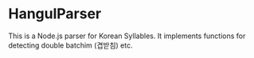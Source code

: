 # HangulParser
This is a Node.js parser for Korean Syllables. It implements functions for detecting double batchim (겹받침) etc.
